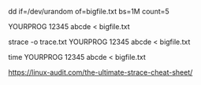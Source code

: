 dd if=/dev/urandom of=bigfile.txt bs=1M count=5

YOURPROG 12345 abcde < bigfile.txt

strace -o trace.txt YOURPROG 12345 abcde < bigfile.txt

time YOURPROG 12345 abcde < bigfile.txt

https://linux-audit.com/the-ultimate-strace-cheat-sheet/
